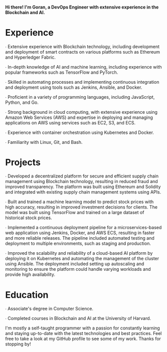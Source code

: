#### Hi there! I'm Goran, a DevOps Engineer with extensive experience in the Blockchain and AI.

# Experience

∙ Extensive experience with Blockchain technology, including development and deployment of smart contracts on various platforms such as Ethereum and Hyperledger Fabric.

∙ In-depth knowledge of AI and machine learning, including experience with popular frameworks such as TensorFlow and PyTorch.

∙ Skilled in automating processes and implementing continuous integration and deployment using tools such as Jenkins, Ansible, and Docker.

∙ Proficient in a variety of programming languages, including JavaScript, Python, and Go.

∙ Strong background in cloud computing, with extensive experience using Amazon Web Services (AWS) and expertise in deploying and managing applications on AWS using services such as EC2, S3, and ECS.

∙ Experience with container orchestration using Kubernetes and Docker.

∙ Familiarity with Linux, Git, and Bash.


# Projects

∙ Developed a decentralized platform for secure and efficient supply chain management using Blockchain technology, resulting in reduced fraud and improved transparency. The platform was built using Ethereum and Solidity and integrated with existing supply chain management systems using APIs.

∙ Built and trained a machine learning model to predict stock prices with high accuracy, resulting in improved investment decisions for clients. The model was built using TensorFlow and trained on a large dataset of historical stock prices.

∙ Implemented a continuous deployment pipeline for a microservices-based web application using Jenkins, Docker, and AWS ECS, resulting in faster and more reliable releases. The pipeline included automated testing and deployment to multiple environments, such as staging and production.

∙ Improved the scalability and reliability of a cloud-based AI platform by deploying it on Kubernetes and automating the management of the cluster using Ansible. The deployment included setting up autoscaling and monitoring to ensure the platform could handle varying workloads and provide high availability.

# Education

∙ Associate's degree in Computer Science.

∙ Completed courses in Blockchain and AI at the University of Harvard.


I'm mostly a self-taught programmer with a passion for constantly learning and staying up-to-date with the latest technologies and best practices.
Feel free to take a look at my GitHub profile to see some of my work. Thanks for stopping by!
